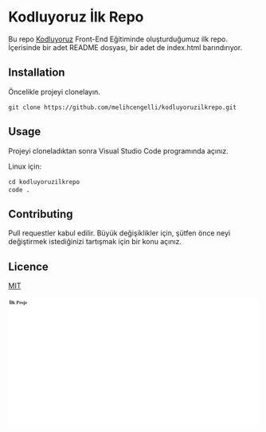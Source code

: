 # Kodluyoruz İlk Repo



Bu repo [Kodluyoruz](https://www.kodluyoruz.org) Front-End Eğitiminde oluşturduğumuz ilk repo. İçerisinde bir adet README dosyası, bir adet de index.html barındırıyor.

## Installation



Öncelikle projeyi clonelayın. 

```
git clone https://github.com/melihcengelli/kodluyoruzilkrepo.git
```

## Usage



Projeyi cloneladıktan sonra Visual Studio Code programında açınız.

Linux için:

```
cd kodluyoruzilkrepo
code .
```

## Contributing



Pull requestler kabul edilir. Büyük değişiklikler için, şütfen önce neyi değiştirmek istediğinizi tartışmak için bir konu açınız.

## Licence



[MIT](https://choosealicense.com/licenses/mit/)

![Proje](proje.png/)